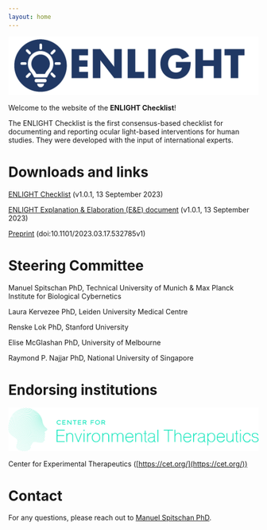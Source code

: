 ```yaml
---
layout: home
---
```


![ENLIGHT Logo](logo.png)

Welcome to the website of the **ENLIGHT Checklist**!

The ENLIGHT Checklist is the first consensus-based checklist for documenting and reporting ocular light-based interventions for human studies. They were developed with the input of international experts.



Downloads and links
===================

[ENLIGHT Checklist](https://github.com/ENLIGHT-Project/ENLIGHT-Checklist/blob/00be2c6c04c41262c770c477e94ff611bcb59063/1.0.1/ENLIGHT_Checklist_Release_1.0.1_20230913.pdf) (v1.0.1, 13 September 2023)

[ENLIGHT Explanation & Elaboration (E&E) document](https://github.com/ENLIGHT-Project/ENLIGHT-Checklist/blob/00be2c6c04c41262c770c477e94ff611bcb59063/1.0.1/ENLIGHT_E%26E_Release_1.0.1_20230913.pdf) (v1.0.1, 13 September 2023)

[Preprint](https://www.biorxiv.org/content/10.1101/2023.03.17.532785v1) (doi:10.1101/2023.03.17.532785v1)


Steering Committee
==================

Manuel Spitschan PhD, Technical University of Munich & Max Planck Institute for Biological Cybernetics

Laura Kervezee PhD, Leiden University Medical Centre

Renske Lok PhD, Stanford University

Elise McGlashan PhD, University of Melbourne

Raymond P. Najjar PhD, National University of Singapore


Endorsing institutions
======================

![CET Logo](_assets/cet.png)

Center for Experimental Therapeutics ([https://cet.org/](https://cet.org/))



Contact
=======

For any questions, please reach out to [Manuel Spitschan PhD](mailto:manuel.spitschan@tum.de).